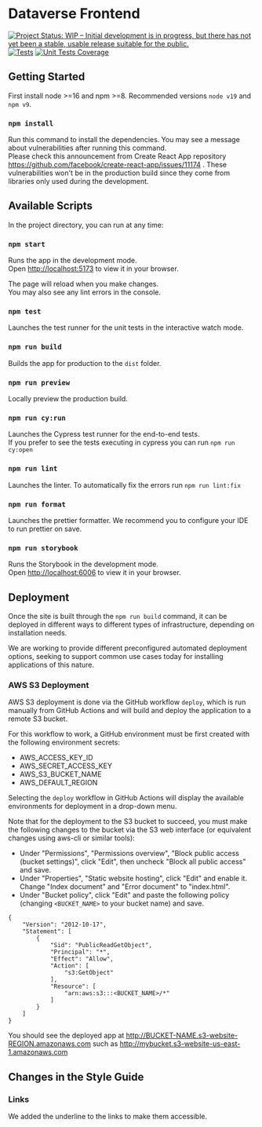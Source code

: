 # Dataverse Frontend

[![Project Status: WIP – Initial development is in progress, but there has not yet been a stable, usable release suitable for the public.](https://www.repostatus.org/badges/latest/wip.svg)](https://www.repostatus.org/#wip)
[![Tests](https://github.com/IQSS/dataverse-frontend/actions/workflows/test.yml/badge.svg)](https://github.com/IQSS/dataverse-frontend/actions/workflows/test.yml)
[![Unit Tests Coverage](https://coveralls.io/repos/github/IQSS/dataverse-frontend/badge.svg?branch=develop)](https://coveralls.io/github/IQSS/dataverse-frontend?branch=develop)

## Getting Started

First install node >=16 and npm >=8. Recommended versions `node v19` and `npm v9`.

### `npm install`

Run this command to install the dependencies. You may see a message about vulnerabilities after running this command. \
Please check this announcement from Create React App repository https://github.com/facebook/create-react-app/issues/11174 .
These vulnerabilities won't be in the production build since they come from libraries only used during the development.

## Available Scripts

In the project directory, you can run at any time:

### `npm start`

Runs the app in the development mode.  
Open [http://localhost:5173](http://localhost:5173) to view it in your browser.

The page will reload when you make changes.  
You may also see any lint errors in the console.

### `npm test`

Launches the test runner for the unit tests in the interactive watch mode.

### `npm run build`

Builds the app for production to the `dist` folder.

### `npm run preview`

Locally preview the production build.

### `npm run cy:run`

Launches the Cypress test runner for the end-to-end tests.  
If you prefer to see the tests executing in cypress you can run `npm run cy:open`

### `npm run lint`

Launches the linter. To automatically fix the errors run `npm run lint:fix`

### `npm run format`

Launches the prettier formatter. We recommend you to configure your IDE to run prettier on save.

### `npm run storybook`

Runs the Storybook in the development mode.  
Open [http://localhost:6006](http://localhost:6006) to view it in your browser.

## Deployment

Once the site is built through the `npm run build` command, it can be deployed in different ways to different types of infrastructure, depending on installation needs.

We are working to provide different preconfigured automated deployment options, seeking to support common use cases today for installing applications of this nature.

### AWS S3 Deployment

AWS S3 deployment is done via the GitHub workflow `deploy`, which is run manually from GitHub Actions and will build and deploy the application to a remote S3 bucket.

For this workflow to work, a GitHub environment must be first created with the following environment secrets:

- AWS_ACCESS_KEY_ID
- AWS_SECRET_ACCESS_KEY
- AWS_S3_BUCKET_NAME
- AWS_DEFAULT_REGION

Selecting the `deploy` workflow in GitHub Actions will display the available environments for deployment in a drop-down menu.

Note that for the deployment to the S3 bucket to succeed, you must make the following changes to the bucket via the S3 web interface (or equivalent changes using aws-cli or similar tools):

- Under "Permissions", "Permissions overview", "Block public access (bucket settings)", click "Edit", then uncheck "Block all public access" and save.
- Under "Properties", "Static website hosting", click "Edit" and enable it. Change "Index document" and "Error document" to "index.html".
- Under "Bucket policy", click "Edit" and paste the following policy (changing `<BUCKET_NAME>` to your bucket name) and save.

```
{
	"Version": "2012-10-17",
	"Statement": [
		{
			"Sid": "PublicReadGetObject",
			"Principal": "*",
			"Effect": "Allow",
			"Action": [
				"s3:GetObject"
			],
			"Resource": [
				"arn:aws:s3:::<BUCKET_NAME>/*"
			]
		}
	]
}
```

You should see the deployed app at http://BUCKET-NAME.s3-website-REGION.amazonaws.com such as http://mybucket.s3-website-us-east-1.amazonaws.com

## Changes in the Style Guide

### Links

We added the underline to the links to make them accessible.
